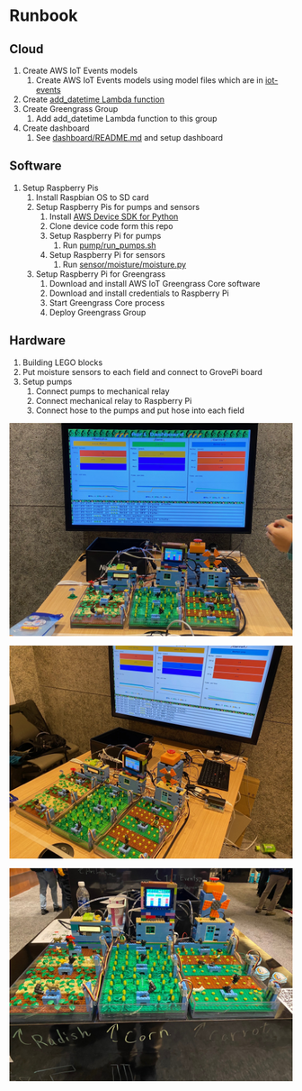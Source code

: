 # Runbook

## Cloud
1. Create AWS IoT Events models
    1. Create AWS IoT Events models using model files which are in [iot-events](./iot-events)
1. Create [add_datetime Lambda function](./device/greengrass/add_datetime)
1. Create Greengrass Group
    1. Add add_datetime Lambda function to this group
1. Create dashboard
    1. See [dashboard/README.md](./dashboard/README.md) and setup dashboard

## Software
1. Setup Raspberry Pis
    1. Install Raspbian OS to SD card
    1. Setup Raspberry Pis for pumps and sensors
        1. Install [AWS Device SDK for Python](https://github.com/aws/aws-iot-device-sdk-python)
        1. Clone device code form this repo
        1. Setup Raspberry Pi for pumps
            1. Run [pump/run_pumps.sh](./pump/run_pumps.sh)
        1. Setup Raspberry Pi for sensors
            1. Run [sensor/moisture/moisture.py](./sensor/moisture/moisture.py)
    1. Setup Raspberry Pi for Greengrass
        1. Download and install AWS IoT Greengrass Core software
        1. Download and install credentials to Raspberry Pi
        1. Start Greengrass Core process
        1. Deploy Greengrass Group

## Hardware
1. Building LEGO blocks
1. Put moisture sensors to each field and connect to GrovePi board
1. Setup pumps
    1. Connect pumps to mechanical relay
    1. Connect mechanical relay to Raspberry Pi
    1. Connect hose to the pumps and put hose into each field

![](./images/demo1.jpeg)

![](./images/demo2.jpeg)

![](./images/demo3.jpeg)